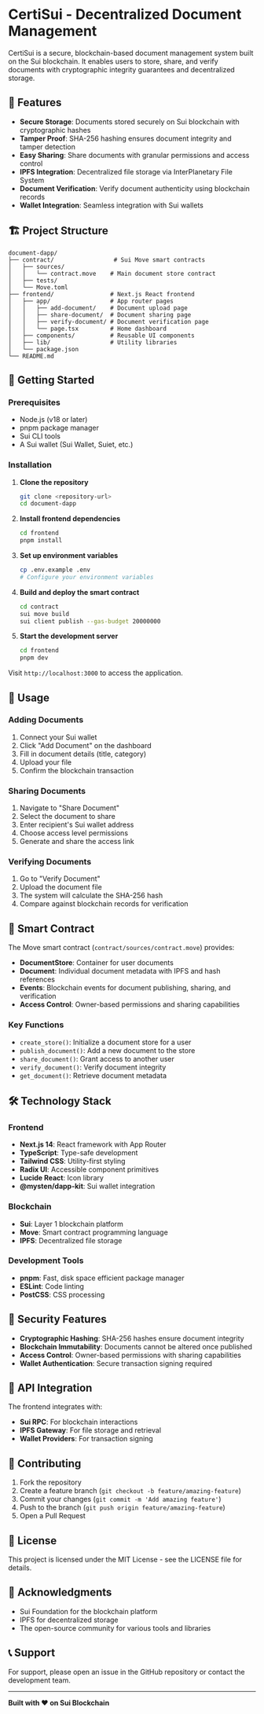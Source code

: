 # CertiSui - Decentralized Document Management

CertiSui is a secure, blockchain-based document management system built on the Sui blockchain. It enables users to store, share, and verify documents with cryptographic integrity guarantees and decentralized storage.

## 🌟 Features

- **Secure Storage**: Documents stored securely on Sui blockchain with cryptographic hashes
- **Tamper Proof**: SHA-256 hashing ensures document integrity and tamper detection
- **Easy Sharing**: Share documents with granular permissions and access control
- **IPFS Integration**: Decentralized file storage via InterPlanetary File System
- **Document Verification**: Verify document authenticity using blockchain records
- **Wallet Integration**: Seamless integration with Sui wallets

## 🏗️ Project Structure

```
document-dapp/
├── contract/                 # Sui Move smart contracts
│   ├── sources/
│   │   └── contract.move    # Main document store contract
│   ├── tests/
│   └── Move.toml
├── frontend/                # Next.js React frontend
│   ├── app/                 # App router pages
│   │   ├── add-document/    # Document upload page
│   │   ├── share-document/  # Document sharing page
│   │   ├── verify-document/ # Document verification page
│   │   └── page.tsx         # Home dashboard
│   ├── components/          # Reusable UI components
│   ├── lib/                 # Utility libraries
│   └── package.json
└── README.md
```

## 🚀 Getting Started

### Prerequisites

- Node.js (v18 or later)
- pnpm package manager
- Sui CLI tools
- A Sui wallet (Sui Wallet, Suiet, etc.)

### Installation

1. **Clone the repository**
   ```bash
   git clone <repository-url>
   cd document-dapp
   ```

2. **Install frontend dependencies**
   ```bash
   cd frontend
   pnpm install
   ```

3. **Set up environment variables**
   ```bash
   cp .env.example .env
   # Configure your environment variables
   ```

4. **Build and deploy the smart contract**
   ```bash
   cd contract
   sui move build
   sui client publish --gas-budget 20000000
   ```

5. **Start the development server**
   ```bash
   cd frontend
   pnpm dev
   ```

Visit `http://localhost:3000` to access the application.

## 📖 Usage

### Adding Documents

1. Connect your Sui wallet
2. Click "Add Document" on the dashboard
3. Fill in document details (title, category)
4. Upload your file
5. Confirm the blockchain transaction

### Sharing Documents

1. Navigate to "Share Document"
2. Select the document to share
3. Enter recipient's Sui wallet address
4. Choose access level permissions
5. Generate and share the access link

### Verifying Documents

1. Go to "Verify Document"
2. Upload the document file
3. The system will calculate the SHA-256 hash
4. Compare against blockchain records for verification

## 🔧 Smart Contract

The Move smart contract (`contract/sources/contract.move`) provides:

- **DocumentStore**: Container for user documents
- **Document**: Individual document metadata with IPFS and hash references
- **Events**: Blockchain events for document publishing, sharing, and verification
- **Access Control**: Owner-based permissions and sharing capabilities

### Key Functions

- `create_store()`: Initialize a document store for a user
- `publish_document()`: Add a new document to the store
- `share_document()`: Grant access to another user
- `verify_document()`: Verify document integrity
- `get_document()`: Retrieve document metadata

## 🛠️ Technology Stack

### Frontend
- **Next.js 14**: React framework with App Router
- **TypeScript**: Type-safe development
- **Tailwind CSS**: Utility-first styling
- **Radix UI**: Accessible component primitives
- **Lucide React**: Icon library
- **@mysten/dapp-kit**: Sui wallet integration

### Blockchain
- **Sui**: Layer 1 blockchain platform
- **Move**: Smart contract programming language
- **IPFS**: Decentralized file storage

### Development Tools
- **pnpm**: Fast, disk space efficient package manager
- **ESLint**: Code linting
- **PostCSS**: CSS processing

## 🔐 Security Features

- **Cryptographic Hashing**: SHA-256 hashes ensure document integrity
- **Blockchain Immutability**: Documents cannot be altered once published
- **Access Control**: Owner-based permissions with sharing capabilities
- **Wallet Authentication**: Secure transaction signing required

## 📱 API Integration

The frontend integrates with:

- **Sui RPC**: For blockchain interactions
- **IPFS Gateway**: For file storage and retrieval
- **Wallet Providers**: For transaction signing

## 🤝 Contributing

1. Fork the repository
2. Create a feature branch (`git checkout -b feature/amazing-feature`)
3. Commit your changes (`git commit -m 'Add amazing feature'`)
4. Push to the branch (`git push origin feature/amazing-feature`)
5. Open a Pull Request

## 📄 License

This project is licensed under the MIT License - see the LICENSE file for details.

## 🙏 Acknowledgments

- Sui Foundation for the blockchain platform
- IPFS for decentralized storage
- The open-source community for various tools and libraries

## 📞 Support

For support, please open an issue in the GitHub repository or contact the development team.

---

**Built with ❤️ on Sui Blockchain**